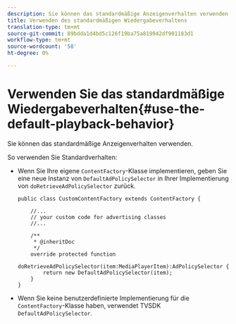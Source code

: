 ```yaml
---
description: Sie können das standardmäßige Anzeigenverhalten verwenden.
title: Verwenden des standardmäßigen Wiedergabeverhaltens
translation-type: tm+mt
source-git-commit: 89bdda1d4bd5c126f19ba75a819942df901183d1
workflow-type: tm+mt
source-wordcount: '58'
ht-degree: 0%

---
```



# Verwenden Sie das standardmäßige Wiedergabeverhalten{#use-the-default-playback-behavior}

Sie können das standardmäßige Anzeigenverhalten verwenden.

So verwenden Sie Standardverhalten:

* Wenn Sie Ihre eigene `ContentFactory`-Klasse implementieren, geben Sie eine neue Instanz von `DefaultAdPolicySelector` in Ihrer Implementierung von `doRetrieveAdPolicySelector` zurück.

   ```
   public class CustomContentFactory extends ContentFactory { 
   
       //... 
       // your custom code for advertising classes 
       //... 
   
       /** 
        * @inheritDoc 
        */ 
       override protected function  
         doRetrieveAdPolicySelector(item:MediaPlayerItem):AdPolicySelector { 
           return new DefaultAdPolicySelector(item); 
       } 
   }
   ```

* Wenn Sie keine benutzerdefinierte Implementierung für die `ContentFactory`-Klasse haben, verwendet TVSDK `DefaultAdPolicySelector`.